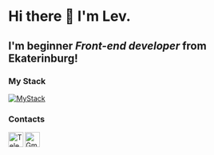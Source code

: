 # Hi there 👋 I'm Lev.
## I'm beginner *Front-end developer* from Ekaterinburg!

### My Stack 
[![MyStack](https://skills.thijs.gg/icons?i=js,ts,react,redux,html,css)](https://skills.thijs.gg)

### Contacts
[<img align="left" alt="Telegram" width="30px" src="https://icons8.com/icon/63306/telegram-app" />][Telegram]
[<img align="left" alt="Gmail" width="30px" src="https://cdn.jsdelivr.net/npm/simple-icons@v3/icons/gmail.svg" />][Gmail]

[Telegram]: https://t.me/LevPenzin
[Gmail]: mailto:lev.penzin.web@gmail.com
